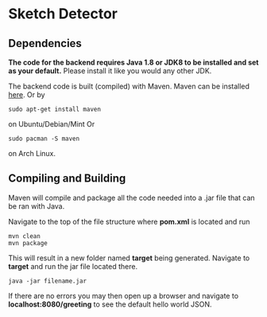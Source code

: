 # Sketch Detector

## Dependencies
**The code for the backend requires Java 1.8 or JDK8 to be installed and set as your default.** Please install it like you would any other JDK.

The backend code is built (compiled) with Maven. Maven can be installed [here](https://maven.apache.org/download.cgi). Or by

    sudo apt-get install maven

on Ubuntu/Debian/Mint Or

    sudo pacman -S maven

on Arch Linux.

## Compiling and Building
Maven will compile and package all the code needed into a .jar file that can be ran with Java.

Navigate to the top of the file structure where **pom.xml** is located and run

    mvn clean
    mvn package

This will result in a new folder named **target** being generated. Navigate to **target** and run the jar file located there.

    java -jar filename.jar

If there are no errors you may then open up a browser and navigate to **localhost:8080/greeting** to see the default hello world JSON.

